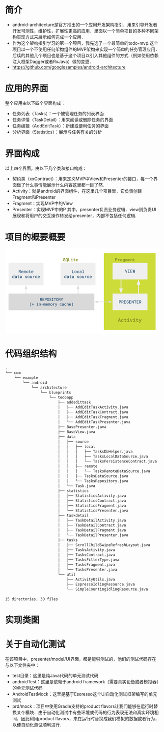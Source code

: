 # 简介
 - android-architecture是官方推出的一个应用开发架构指引，用来引导开发者开发可测性，维护性，扩展性更高的应用．里面以一个简单项目的多种不同架构实现方式来展示如何完成一个应用．
 - 作为这个架构指引学习的第一个项目，我先选了一个最简单的todo-mvp.这个项目以一个不使用任何架构组件的MVP架构来实现一个简单的任务管理应用．后续的其他几个项目也是基于这个项目以引入其他组件的方式（例如使用依赖注入框架Dagger或者RxJava）做的变更．
 - https://github.com/googlesamples/android-architecture

# 应用的界面
整个应用由以下四个界面构成：
 - 任务列表（Tasks）：一个被管理任务的列表界面
 - 任务详情（TaskDetail）：用来阅读或删除任务的界面
 - 任务编辑（AddEditTask）：新建或便利任务的界面
 - 分析界面（Statistics）：展示与任务有关的分析

# 界面构成
以上四个界面，由以下几个类和接口构成：
 - 契约类（xxContract）：用来定义MVP中View和Presenter的接口，每一个界面做了什么事情能展示什么内容这里都一目了然．
 - Activity：就是android的界面组件，在这里几个项目里，它负责创建Fragment和Presenter
 - Fragment：实现MVP中的View
 - Presenter：实现MVP中的P
其中，presenter负责业务逻辑．view则负责UI展现和将用户的交互操作转发给presenter，内部不包括任何逻辑.

# 项目的概要概要
![N|Solid](https://raw.githubusercontent.com/kingonlive/WildChild/master/todo-mvp/todo-mvp-arch.png)

# 代码组织结构
```
.
└── com
    └── example
        └── android
            └── architecture
                └── blueprints
                    └── todoapp
                        ├── addedittask
                        │   ├── AddEditTaskActivity.java
                        │   ├── AddEditTaskContract.java
                        │   ├── AddEditTaskFragment.java
                        │   └── AddEditTaskPresenter.java
                        ├── BasePresenter.java
                        ├── BaseView.java
                        ├── data
                        │   ├── source
                        │   │   ├── local
                        │   │   │   ├── TasksDbHelper.java
                        │   │   │   ├── TasksLocalDataSource.java
                        │   │   │   └── TasksPersistenceContract.java
                        │   │   ├── remote
                        │   │   │   └── TasksRemoteDataSource.java
                        │   │   ├── TasksDataSource.java
                        │   │   └── TasksRepository.java
                        │   └── Task.java
                        ├── statistics
                        │   ├── StatisticsActivity.java
                        │   ├── StatisticsContract.java
                        │   ├── StatisticsFragment.java
                        │   └── StatisticsPresenter.java
                        ├── taskdetail
                        │   ├── TaskDetailActivity.java
                        │   ├── TaskDetailContract.java
                        │   ├── TaskDetailFragment.java
                        │   └── TaskDetailPresenter.java
                        ├── tasks
                        │   ├── ScrollChildSwipeRefreshLayout.java
                        │   ├── TasksActivity.java
                        │   ├── TasksContract.java
                        │   ├── TasksFilterType.java
                        │   ├── TasksFragment.java
                        │   └── TasksPresenter.java
                        └── util
                            ├── ActivityUtils.java
                            ├── EspressoIdlingResource.java
                            └── SimpleCountingIdlingResource.java

15 directories, 30 files
```

# 实现类图

# 关于自动化测试
在该项目中，presenter/model/UI界面，都是能够测试的，他们的测试代码存在与以下文件夹中：
 - test目录：这里是纯Java代码的单元测试代码
 - androidTest：这里是依赖于android framework（需要真实设备或者模拟器）的单元测试代码
 - AndroidTestMock：这里是基于Esoresso这个UI自动化测试框架编写的单元测试
 - prd/mock：项目中使用Gradle支持的product flavors让我们能够在运行时替换某个模块．由于自动化测试中有些环境或代码的行为表现无法和真实环境相同，因此利用product flavors，来在运行时替换成我们模拟的数据或者行为，以便自动化测试顺利进行.

